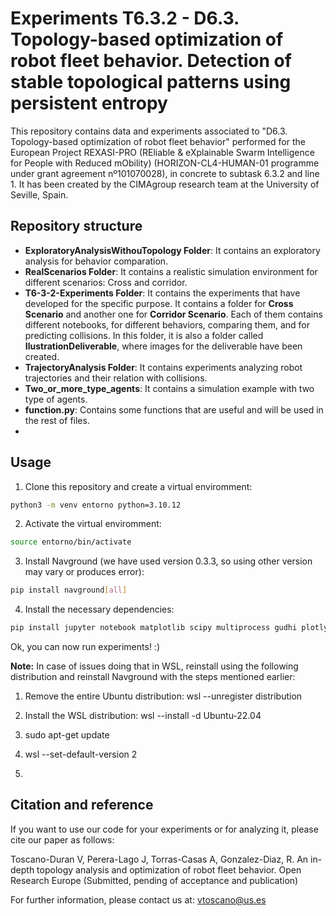 # Experiments T6.3.2 - D6.3. Topology-based optimization of robot fleet behavior. Detection of stable topological patterns using persistent entropy

This repository contains data and experiments associated to "D6.3. Topology-based optimization of robot fleet behavior" performed for the European Project REXASI-PRO (REliable & eXplainable Swarm Intelligence for People with Reduced mObility) (HORIZON-CL4-HUMAN-01 programme under grant agreement nº101070028), in concrete to subtask 6.3.2 and line 1. It has been created by the CIMAgroup research team at the University of Seville, Spain.

## Repository structure

- **ExploratoryAnalysisWithouTopology Folder**: It contains an exploratory analysis for behavior comparation.
- **RealScenarios Folder**: It contains a realistic simulation environment for different scenarios: Cross and corridor.
- **T6-3-2-Experiments Folder**: It contains the experiments that have developed for the specific purpose. It contains a folder for **Cross Scenario** and another one for **Corridor Scenario**. Each of them contains different notebooks, for different behaviors, comparing them, and for predicting collisions. In this folder, it is also a folder called **IlustrationDeliverable**, where images for the deliverable have been created.
- **TrajectoryAnalysis Folder**: It contains experiments analyzing robot trajectories and their relation with collisions.
- **Two_or_more_type_agents**: It contains a simulation example with two type of agents.
- **function.py**: Contains some functions that are useful and will be used in the rest of files.
- 
## Usage
1) Clone this repository and create a virtual enviromment:

```bash
python3 -m venv entorno python=3.10.12
```

2) Activate the virtual enviromment:

```bash
source entorno/bin/activate
```

3) Install Navground (we have used version 0.3.3, so using other version may vary or produces error):

```bash
pip install navground[all]
```

4) Install the necessary dependencies:

```bash
pip install jupyter notebook matplotlib scipy multiprocess gudhi plotly scikit-learn pandas ripser seaborn tqdm
```

Ok, you can now run experiments! :)

**Note:** In case of issues doing that in WSL, reinstall using the following distribution and reinstall Navground with the steps mentioned earlier:

1. Remove the entire Ubuntu distribution: wsl --unregister distribution

2. Install the WSL distribution: wsl --install -d Ubuntu-22.04

3. sudo apt-get update

4. wsl --set-default-version 2

5. 
## Citation  and reference

If you want to use our code for your experiments or for analyzing it, please cite our paper as follows:

Toscano-Duran V, Perera-Lago J, Torras-Casas A, Gonzalez-Diaz, R. An in-depth topology analysis and optimization of robot fleet behavior. Open Research Europe (Submitted, pending of acceptance and publication)

For further information, please contact us at: vtoscano@us.es


